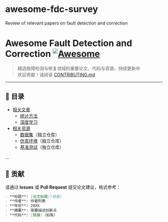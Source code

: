 # awesome-fdc-survey
Review of relevant papers on fault detection and correction
# Awesome Fault Detection and Correction [![Awesome](https://awesome.re/badge.svg)](https://awesome.re)

> 精选故障检测与修复领域的重要论文、代码与资源，持续更新中  
> 欢迎贡献！请阅读 [CONTRIBUTING.md](CONTRIBUTING.md)

---

## 📖 目录
- [相关文章](papers-by-method/)
  - [统计方法](papers-by-method/statistical-methods.md)
  - [深度学习](papers-by-method/deep-learning.md)
- [相关资源](resources/)
  - [数据集](resources/awesome-fdc-datasets)（独立仓库）
  - [仿真环境](resources/awesome-fdc-simulation)（独立仓库）
  - [基准测试](resources/awesome-fdc-benchmark)（独立仓库）

...

## 🤝 贡献
请通过 **Issues** 或 **Pull Request** 提交论文建议，格式参考：
```markdown
- **标题**: [论文标题](链接)
- **作者**: 作者列表
- **年份**: 20XX
- **摘要**: 简要描述创新点
- **代码**: [链接]（如有）
```
